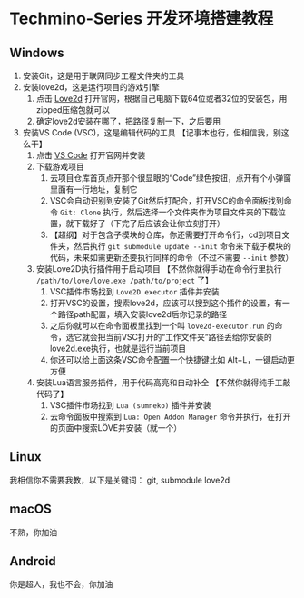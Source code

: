 # Techmino-Series 开发环境搭建教程

## Windows

1. 安装Git，这是用于联网同步工程文件夹的工具
1. 安装love2d，这是运行项目的游戏引擎
    1. 点击 [Love2d](https://www.love2d.org) 打开官网，根据自己电脑下载64位或者32位的安装包，用zipped压缩包就可以
    1. 确定love2d安装在哪了，把路径复制一下，之后要用
1. 安装VS Code (VSC)，这是编辑代码的工具  【记事本也行，但相信我，别这么干】
    1. 点击 [VS Code](https://code.visualstudio.com) 打开官网并安装
    1. 下载游戏项目
        1. 去项目仓库首页点开那个很显眼的“Code”绿色按钮，点开有个小弹窗里面有一行地址，复制它
        1. VSC会自动识别到安装了Git然后打配合，打开VSC的命令面板找到命令 `Git: Clone` 执行，然后选择一个文件夹作为项目文件夹的下载位置，就下载好了（下完了后应该会让你立刻打开）
        1. 【超纲】对于包含子模块的仓库，你还需要打开命令行，cd到项目文件夹，然后执行 `git submodule update --init` 命令来下载子模块的代码，未来如需更新还要执行同样的命令（不过不需要 `--init` 参数）
    1. 安装Love2D执行插件用于启动项目  【不然你就得手动在命令行里执行 `/path/to/love/love.exe /path/to/project` 了】
        1. VSC插件市场找到 `Love2D executor` 插件并安装
        1. 打开VSC的设置，搜索love2d，应该可以搜到这个插件的设置，有一个路径path配置，填入安装love2d后你记录的路径
        1. 之后你就可以在命令面板里找到一个叫 `love2d-executor.run` 的命令，选它就会把当前VSC打开的“工作文件夹”路径丢给你安装的love2d.exe执行，也就是运行当前项目
        1. 你还可以给上面这条VSC命令配置一个快捷键比如 Alt+L，一键启动更方便
    1. 安装Lua语言服务插件，用于代码高亮和自动补全  【不然你就得纯手工敲代码了】
        1. VSC插件市场找到 `Lua (sumneko)` 插件并安装
        1. 去命令面板中搜索到 `Lua: Open Addon Manager` 命令并执行，在打开的页面中搜索LÖVE并安装（就一个）

## Linux

我相信你不需要我教，以下是关键词：
git, submodule
love2d

## macOS

不熟，你加油

## Android

你是超人，我也不会，你加油
